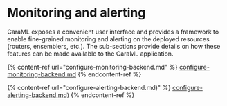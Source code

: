 # Monitoring and alerting

CaraML exposes a convenient user interface and provides a framework to enable fine-grained monitoring and alerting on the deployed resources (routers, ensemblers, etc.). The sub-sections provide details on how these features can be made available to the CaraML application.

{% content-ref url="configure-monitoring-backend.md" %}
[configure-monitoring-backend.md](/module/router/dev-docs/monitoring-and-alerting/configure-monitoring-backend.md)
{% endcontent-ref %}

{% content-ref url="configure-alerting-backend.md)" %}
[configure-alerting-backend.md)](/module/router/dev-docs/monitoring-and-alerting/configure-alerting-backend.md)
{% endcontent-ref %}
